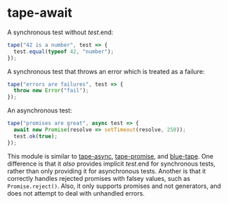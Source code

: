# tape-await

A synchronous test without *test*.end:

```js
tape("42 is a number", test => {
  test.equal(typeof 42, "number");
});
```

A synchronous test that throws an error which is treated as a failure:

```js
tape("errors are failures", test => {
  throw new Error("fail");
});
```

An asynchronous test:

```js
tape("promises are great", async test => {
  await new Promise(resolve => setTimeout(resolve, 250));
  test.ok(true);
});
```

This module is similar to [tape-async](https://www.npmjs.org/package/tape-async), [tape-promise](https://www.npmjs.org/package/tape-promise), and [blue-tape](https://www.npmjs.org/package/blue-tape). One difference is that it *also* provides implicit *test*.end for synchronous tests, rather than only providing it for asynchronous tests. Another is that it correctly handles rejected promises with falsey values, such as `Promise.reject()`. Also, it only supports promises and not generators, and does not attempt to deal with unhandled errors.
